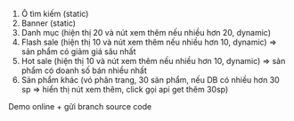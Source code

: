 1. Ô tìm kiếm (static)
2. Banner  (static)
3. Danh mục (hiện thị 20 và nút xem thêm nếu nhiều hơn 20, dynamic)
4. Flash sale (hiện thị 10 và nút xem thêm nếu nhiều hơn 10, dynamic) => sản phẩm có giảm giá sâu nhất
5. Hot sale (hiện thị 10 và nút xem thêm nếu nhiều hơn 10, dynamic) => sản phẩm có doanh số bán nhiều nhất
6. Sản phẩm khác (vó phân trang, 30 sản phẩm, nếu DB có nhiều hơn 30 sp => hiển thị nút xem thêm, click gọi api get thêm 30sp)

Demo online + gửi branch source code